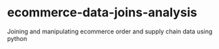 # ecommerce-data-joins-analysis
Joining and manipulating ecommerce order and supply chain data using python
